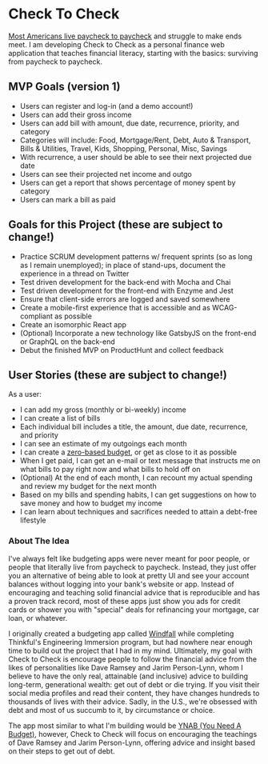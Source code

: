 # Check To Check
[Most Americans live paycheck to paycheck](https://www.cnbc.com/2017/08/24/most-americans-live-paycheck-to-paycheck.html) and struggle to make ends meet. I am developing Check to Check as a personal finance web application that teaches financial literacy, starting with the basics: surviving from paycheck to paycheck. 

## MVP Goals (version 1)
- Users can register and log-in (and a demo account!)
- Users can add their gross income
- Users can add bill with amount, due date, recurrence, priority, and category
- Categories will include: Food, Mortgage/Rent, Debt, Auto & Transport, Bills & Utilities, Travel, Kids, Shopping, Personal, Misc, Savings
- With recurrence, a user should be able to see their next projected due date
- Users can see their projected net income and outgo
- Users can get a report that shows percentage of money spent by category
- Users can mark a bill as paid

## Goals for this Project (these are subject to change!)
- Practice SCRUM development patterns w/ frequent sprints (so as long as I remain unemployed); in place of stand-ups, document the experience in a thread on Twitter
- Test driven development for the back-end with Mocha and Chai
- Test driven development for the front-end with Enzyme and Jest
- Ensure that client-side errors are logged and saved somewhere
- Create a mobile-first experience that is accessible and as WCAG-compliant as possible
- Create an isomorphic React app
- (Optional) Incorporate a new technology like GatsbyJS on the front-end or GraphQL on the back-end
- Debut the finished MVP on ProductHunt and collect feedback

## User Stories (these are subject to change!)
As a user:
- I can add my gross (monthly or bi-weekly) income
- I can create a list of bills
- Each individual bill includes a title, the amount, due date, recurrence, and priority
- I can see an estimate of my outgoings each month
- I can create a [zero-based budget](https://www.daveramsey.com/blog/zero-based-budget-what-why), or get as close to it as possible
- When I get paid, I can get an e-mail or text message that instructs me on what bills to pay right now and what bills to hold off on
- (Optional) At the end of each month, I can recount my actual spending and review my budget for the next month
- Based on my bills and spending habits, I can get suggestions on how to save money and how to budget my income
- I can learn about techniques and sacrifices needed to attain a debt-free lifestyle

### About The Idea
I've always felt like budgeting apps were never meant for poor people, or people that literally live from paycheck to paycheck. Instead, they just offer you an alternative of being able to look at pretty UI and see your account balances without logging into your bank's website or app. Instead of encouraging and teaching solid financial advice that is reproducible and has a proven track record, most of these apps just show you ads for credit cards or shower you with "special" deals for refinancing your mortgage, car loan, or whatever.

I originally created a budgeting app called [Windfall](https://windfall-app.netlify.com/) while completing Thinkful's Engineering Immersion program, but had nowhere near enough time to build out the project that I had in my mind. Ultimately, my goal with Check to Check is encourage people to follow the financial advice from the likes of personalities like Dave Ramsey and Jarim Person-Lynn, whom I believe to have the only real, attainable (and inclusive) advice to building long-term, generational wealth: get out of debt or die trying. If you visit their social media profiles and read their content, they have changes hundreds to thousands of lives with their advice. Sadly, in the U.S., we're obsessed with debt and most of us succumb to it, by circumstance or choice. 

The app most similar to what I'm building would be [YNAB (You Need A Budget)](https://www.youneedabudget.com/), however, Check to Check will focus on encouraging the teachings of Dave Ramsey and Jarim Person-Lynn, offering advice and insight based on their steps to get out of debt.
